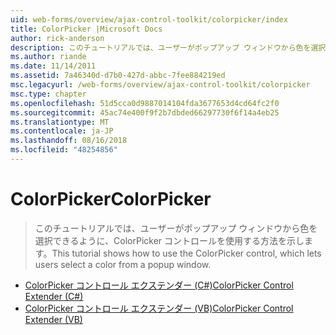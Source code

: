 ```yaml
---
uid: web-forms/overview/ajax-control-toolkit/colorpicker/index
title: ColorPicker |Microsoft Docs
author: rick-anderson
description: このチュートリアルでは、ユーザーがポップアップ ウィンドウから色を選択できるように、ColorPicker コントロールを使用する方法を示します。
ms.author: riande
ms.date: 11/14/2011
ms.assetid: 7a46340d-d7b0-427d-abbc-7fee884219ed
msc.legacyurl: /web-forms/overview/ajax-control-toolkit/colorpicker
msc.type: chapter
ms.openlocfilehash: 51d5cca0d9887014104fda3677653d4cd64fc2f0
ms.sourcegitcommit: 45ac74e400f9f2b7dbded66297730f6f14a4eb25
ms.translationtype: MT
ms.contentlocale: ja-JP
ms.lasthandoff: 08/16/2018
ms.locfileid: "48254856"
---
```

<a name="colorpicker"></a><span data-ttu-id="bc857-103">ColorPicker</span><span class="sxs-lookup"><span data-stu-id="bc857-103">ColorPicker</span></span>
====================
> <span data-ttu-id="bc857-104">このチュートリアルでは、ユーザーがポップアップ ウィンドウから色を選択できるように、ColorPicker コントロールを使用する方法を示します。</span><span class="sxs-lookup"><span data-stu-id="bc857-104">This tutorial shows how to use the ColorPicker control, which lets users select a color from a popup window.</span></span>


- [<span data-ttu-id="bc857-105">ColorPicker コントロール エクステンダー (C#)</span><span class="sxs-lookup"><span data-stu-id="bc857-105">ColorPicker Control Extender (C#)</span></span>](using-the-colorpicker-control-extender-cs.md)
- [<span data-ttu-id="bc857-106">ColorPicker コントロール エクステンダー (VB)</span><span class="sxs-lookup"><span data-stu-id="bc857-106">ColorPicker Control Extender (VB)</span></span>](using-the-colorpicker-control-extender-vb.md)
